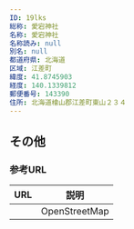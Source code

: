 ```yaml
---
ID: 19lks
総称: 愛宕神社
名称: 愛宕神社
名称読み: null
別名: null
都道府県: 北海道
区域: 江差町
緯度: 41.8745903
経度: 140.1339812
郵便番号: 143390
住所: 北海道檜山郡江差町東山２３４
---
```


## その他

### 参考URL

| URL | 説明          |
| --- | ------------- |
|     | OpenStreetMap |
